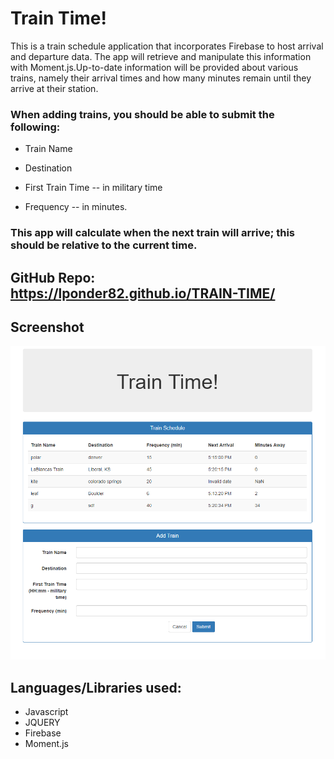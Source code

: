 # Train Time!


This is a train schedule application that incorporates Firebase to host arrival and departure data. The app will retrieve and manipulate this information with Moment.js.Up-to-date information will be provided about various trains, namely their arrival times and how many minutes remain until they arrive at their station.

### When adding trains, you should be able to submit the following:
    

* Train Name

* Destination 

* First Train Time -- in military time

* Frequency -- in minutes.

### This app will calculate when the next train will arrive; this should be relative to the current time. 



## GitHub Repo: https://lponder82.github.io/TRAIN-TIME/



## Screenshot

![Image of Command Line](Capture.PNG)



## Languages/Libraries used:

* Javascript
* JQUERY
* Firebase
* Moment.js





